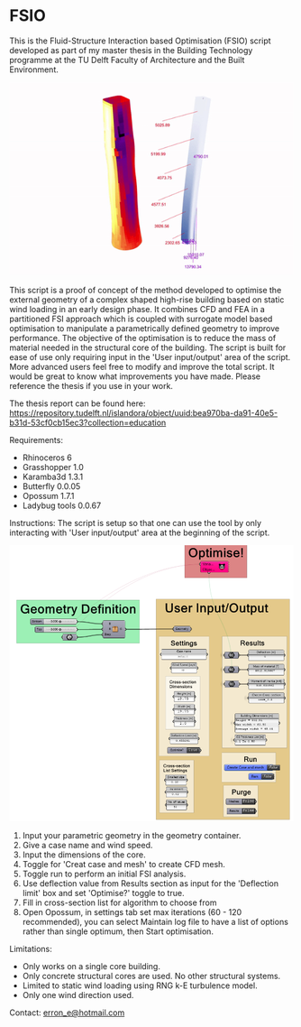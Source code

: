 # FSIO
This is the Fluid-Structure Interaction based Optimisation (FSIO) script developed as part of my master thesis in the Building Technology programme at the TU Delft Faculty of Architecture and the Built Environment.

![Animation](FSIO_animation.gif)

This script is a proof of concept of the method developed to optimise the external geometry of a complex shaped high-rise building based on static wind loading in an early design phase. It combines CFD and FEA in a partitioned FSI approach which is coupled with surrogate model based optimisation to manipulate a parametrically defined geometry to improve performance. The objective of the optimisation is to reduce the mass of material needed in the structural core of the building. The script is built for ease of use only requiring input in the 'User input/output' area of the script. More advanced users feel free to modify and improve the total script. It would be great to know what improvements you have made. Please reference the thesis if you use in your work.

The thesis report can be found here: https://repository.tudelft.nl/islandora/object/uuid:bea970ba-da91-40e5-b31d-53cf0cb15ec3?collection=education

Requirements:
- Rhinoceros 6
- Grasshopper 1.0
- Karamba3d 1.3.1
- Butterfly 0.0.05
- Opossum 1.7.1
- Ladybug tools 0.0.67

Instructions:
The script is setup so that one can use the tool by only interacting with 'User input/output' area at the beginning of the script.

![User Input/Output](User_InputOutput.PNG)

1. Input your parametric geometry in the geometry container.
2. Give a case name and wind speed.
3. Input the dimensions of the core.
4. Toggle for 'Creat case and mesh' to create CFD mesh.
5. Toggle run to perform an initial FSI analysis.
6. Use deflection value from Results section as input for the 'Deflection limit' box and set 'Optimise?' toggle to true.
7. Fill in cross-section list for algorithm to choose from
8. Open Opossum, in settings tab set max iterations (60 - 120 recommended), you can select Maintain log file to have a list of options rather than single optimum, then Start optimisation.

Limitations:
- Only works on a single core building.
- Only concrete structural cores are used. No other structural systems.
- Limited to static wind loading using RNG k-E turbulence model.
- Only one wind direction used.

Contact:
erron_e@hotmail.com
